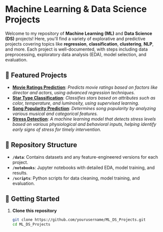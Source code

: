 # Machine Learning & Data Science Projects

Welcome to my repository of **Machine Learning (ML)** and **Data Science (DS)** projects! Here, you'll find a variety of explorative and predictive projects covering topics like **regression**, **classification**, **clustering**, **NLP**, and more. Each project is well-documented, with steps including data preprocessing, exploratory data analysis (EDA), model selection, and evaluation.

## 🌟 Featured Projects

- **[Movie Ratings Prediction](link)**: *Predicts movie ratings based on factors like director and actors, using advanced regression techniques.*
- **[Star Type Classification](link)**: *Classifies stars based on attributes such as color, temperature, and luminosity, using supervised learning.*
- **[Song Popularity Prediction](https://github.com/codewithadvi/Machine-Learning-and-Data-Science-Projects/blob/main/music-popularity-prediction%20(1).ipynb)**: *Determines song popularity by analyzing various musical and categorical features.*
- **[Stress Detection](https://github.com/codewithadvi/Machine-Learning-and-Data-Science-Projects/blob/main/stress-detection-model.ipynb)**: *A machine learning model that detects stress levels based on various physiological and behavioral inputs, helping identify early signs of stress for timely intervention.*

## 📂 Repository Structure

- **`/data`**: Contains datasets and any feature-engineered versions for each project.
- **`/notebooks`**: Jupyter notebooks with detailed EDA, model training, and results.
- **`/scripts`**: Python scripts for data cleaning, model training, and evaluation.

## 🚀 Getting Started

1. **Clone this repository**
   ```bash
   git clone https://github.com/yourusername/ML_DS_Projects.git
   cd ML_DS_Projects
